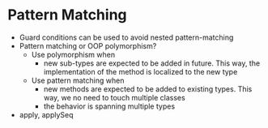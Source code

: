 # Pattern Matching
- Guard conditions can be used to avoid nested pattern-matching
- Pattern matching or OOP polymorphism?
  - Use polymorphism when 
    - new sub-types are expected to be added in future. This way, the implementation of the method is localized to the new type
  - Use pattern matching when
    - new methods are expected to be added to existing types. This way, we no need to touch multiple classes
    - the behavior is spanning multiple types
- apply, applySeq

